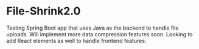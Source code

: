 # File-Shrink2.0
Testing Spring Boot app that uses Java as the backend to handle file uploads.
Will implement more data compression features soon.
Looking to add React elements as well to handle frontend features.
